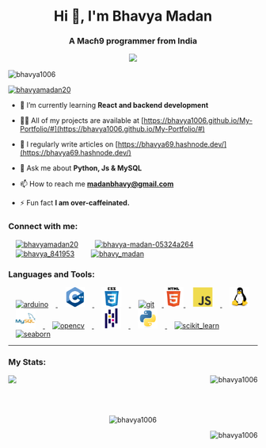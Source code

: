 <h1 align="center">Hi 👋, I'm Bhavya Madan</h1>
<h3 align="center">A Macɦ9 programmer from India</h3>

<p align='center'><img src='https://media.tenor.com/2uyENRmiUt0AAAAC/coding.gif' width=400></p>

<p align="left"> <img src="https://komarev.com/ghpvc/?username=bhavya1006&label=Profile%20views&color=0e75b6&style=flat" alt="bhavya1006" /> </p>

<p align="left"> <a href="https://twitter.com/bhavyamadan20" target="blank"><img src="https://img.shields.io/twitter/follow/bhavyamadan20?logo=twitter&style=for-the-badge" alt="bhavyamadan20" /></a> </p>

- 🌱 I’m currently learning **React and backend development**

- 👨‍💻 All of my projects are available at [https://bhavya1006.github.io/My-Portfolio/#](https://bhavya1006.github.io/My-Portfolio/#)

- 📝 I regularly write articles on [https://bhavya69.hashnode.dev/](https://bhavya69.hashnode.dev/)

- 💬 Ask me about **Python, Js & MySQL**

- 📫 How to reach me **madanbhavy@gmail.com**

- ⚡ Fun fact **I am over-caffeinated.**

<h3 align="left">Connect with me:</h3>
<p align="left">
<a href="https://twitter.com/bhavyamadan20" target="blank"><img align="center" src="https://raw.githubusercontent.com/rahuldkjain/github-profile-readme-generator/master/src/images/icons/Social/twitter.svg" alt="bhavyamadan20" height="30" width="40" hspace=15/></a>
<a href="https://linkedin.com/in/bhavya-madan-05324a264" target="blank"><img align="center" src="https://raw.githubusercontent.com/rahuldkjain/github-profile-readme-generator/master/src/images/icons/Social/linked-in-alt.svg" alt="bhavya-madan-05324a264" height="30" width="40" hspace=15 /></a>
<a href="https://instagram.com/bhavya_841953" target="blank"><img align="center" src="https://raw.githubusercontent.com/rahuldkjain/github-profile-readme-generator/master/src/images/icons/Social/instagram.svg" alt="bhavya_841953" height="30" width="40" hspace=15 /></a>
<a href="https://www.leetcode.com/bhavy_madan" target="blank"><img align="center" src="https://raw.githubusercontent.com/rahuldkjain/github-profile-readme-generator/master/src/images/icons/Social/leet-code.svg" alt="bhavy_madan" height="30" width="40" hspace=15/></a>
</p>

<h3 align="left">Languages and Tools:</h3>
<p align="left"> <a href="https://www.arduino.cc/" target="_blank" rel="noreferrer"> <img src="https://cdn.worldvectorlogo.com/logos/arduino-1.svg" alt="arduino" width="40" height="40" hspace=15/> </a> <a href="https://www.w3schools.com/cpp/" target="_blank" rel="noreferrer"> 
  <img src="https://raw.githubusercontent.com/devicons/devicon/master/icons/cplusplus/cplusplus-original.svg" alt="cplusplus" width="40" height="40" hspace=15 /> </a> <a href="https://www.w3schools.com/css/" target="_blank" rel="noreferrer"> 
    <img src="https://raw.githubusercontent.com/devicons/devicon/master/icons/css3/css3-original-wordmark.svg" alt="css3" width="40" height="40" hspace=15/> </a> <a href="https://git-scm.com/" target="_blank" rel="noreferrer"> 
      <img src="https://www.vectorlogo.zone/logos/git-scm/git-scm-icon.svg" alt="git" width="40" height="40" hspace=15/> </a> <a href="https://www.w3.org/html/" target="_blank" rel="noreferrer"> <img src="https://raw.githubusercontent.com/devicons/devicon/master/icons/html5/html5-original-wordmark.svg" alt="html5" width="40" height="40"/> </a> <a href="https://developer.mozilla.org/en-US/docs/Web/JavaScript" target="_blank" rel="noreferrer"> 
        <img src="https://raw.githubusercontent.com/devicons/devicon/master/icons/javascript/javascript-original.svg" alt="javascript" width="40" height="40" hspace=15/> </a> <a href="https://www.linux.org/" target="_blank" rel="noreferrer"> 
          <img src="https://raw.githubusercontent.com/devicons/devicon/master/icons/linux/linux-original.svg" alt="linux" width="40" height="40" hspace=15/> </a> <a href="https://www.mysql.com/" target="_blank" rel="noreferrer"> 
            <img src="https://raw.githubusercontent.com/devicons/devicon/master/icons/mysql/mysql-original-wordmark.svg" alt="mysql" width="40" height="40" hspace=15/> </a> <a href="https://opencv.org/" target="_blank" rel="noreferrer"> 
              <img src="https://www.vectorlogo.zone/logos/opencv/opencv-icon.svg" alt="opencv" width="40" height="40" hspace=15/> </a> <a href="https://pandas.pydata.org/" target="_blank" rel="noreferrer" hspace=15> 
                <img src="https://raw.githubusercontent.com/devicons/devicon/2ae2a900d2f041da66e950e4d48052658d850630/icons/pandas/pandas-original.svg" alt="pandas" width="40" height="40" hspace=15/> </a> <a href="https://www.python.org" target="_blank" rel="noreferrer"> 
                  <img src="https://raw.githubusercontent.com/devicons/devicon/master/icons/python/python-original.svg" alt="python" width="40" height="40" hspace=15/> </a> <a href="https://scikit-learn.org/" target="_blank" rel="noreferrer"> 
                    <img src="https://upload.wikimedia.org/wikipedia/commons/0/05/Scikit_learn_logo_small.svg" alt="scikit_learn" width="40" height="40" hspace=15/> </a> <a href="https://seaborn.pydata.org/" target="_blank" rel="noreferrer"> 
                      <img src="https://seaborn.pydata.org/_images/logo-mark-lightbg.svg" alt="seaborn" width="40" height="40" hspace=15/> </a> </p>
<hr>
<h3 align="left">My Stats:</h3>
<p><img align="right" src="https://github-readme-stats.vercel.app/api?username=bhavya1006&show_icons=true&theme=radical#gh-dark-mode-only" alt="bhavya1006" /></p>

<p>
<img src='https://github-readme-stats.vercel.app/api/top-langs/?username=bhavya1006&layout=compact&theme=radical&custom_title=Languages' height=160>
</p>
<br><br>
<p align="center">
<img src="https://github-readme-streak-stats.herokuapp.com/?user=bhavya1006&theme=radical&border_radius=)](https://git.io/streak-stats" alt="bhavya1006" height=200/>
</p>

<p align="right"> <img src="https://komarev.com/ghpvc/?username=bhavya1006&label=Profile%20views&color=0e75b6&style=flat" alt="bhavya1006" /> </p>

